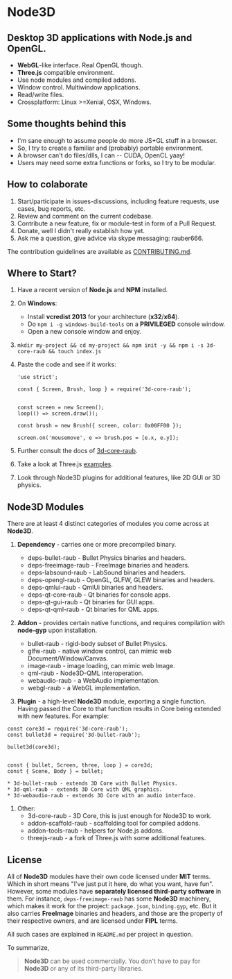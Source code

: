 # Node3D


## Desktop 3D applications with **Node.js** and **OpenGL**.

* **WebGL**-like interface. Real OpenGL though.
* **Three.js** compatible environment.
* Use node modules and compiled addons.
* Window control. Multiwindow applications.
* Read/write files.
* Crossplatform: Linux >=Xenial, OSX, Windows.


## Some thoughts behind this

* I'm sane enough to assume people do more JS+GL stuff in a browser.
* So, I try to create a familiar and (probably) portable environment.
* A browser can't do files/dlls, I can -- CUDA, OpenCL yaay!
* Users may need some extra functions or forks, so I try to be modular.


## How to colaborate

1. Start/participate in issues-discussions, including feature requests,
use cases, bug reports, etc.
1. Review and comment on the current codebase.
1. Contribute a new feature, fix or module-test in form of a Pull Request.
1. Donate, well I didn't really establish how yet.
1. Ask me a question, give advice via skype messaging: rauber666.

The contribution guidelines are available as [CONTRIBUTING.md](/CONTRIBUTING.md).


## Where to Start?

1. Have a recent version of **Node.js** and **NPM** installed.

1. On **Windows**:
	* Install **vcredist 2013** for your architecture (**x32**/**x64**).
	* Do `npm i -g windows-build-tools` on a **PRIVILEGED** console window.
	* Open a new console window and enjoy.
	
1. `mkdir my-project && cd my-project && npm init -y && npm i -s 3d-core-raub && touch index.js`

1. Paste the code and see if it works:
	
	```
	'use strict';
	
	const { Screen, Brush, loop } = require('3d-core-raub');
	
	
	const screen = new Screen();
	loop(() => screen.draw());
	
	const brush = new Brush({ screen, color: 0x00FF00 });
	
	screen.on('mousemove', e => brush.pos = [e.x, e.y]);
	```

1. Further consult the docs of [3d-core-raub](https://github.com/raub/node-3d-core).

1. Take a look at Three.js [examples](https://threejs.org/examples/).

1. Look through Node3D plugins for additional features, like 2D GUI or 3D physics.


## Node3D Modules

There are at least 4 distinct categories of modules you come across at **Node3D**.

1. **Dependency** - carries one or more precompiled binary.
	* deps-bullet-raub - Bullet Physics binaries and headers.
	* deps-freeimage-raub - FreeImage binaries and headers.
	* deps-labsound-raub - LabSound binaries and headers.
	* deps-opengl-raub - OpenGL, GLFW, GLEW binaries and headers.
	* deps-qmlui-raub - QmlUi binaries and headers.
	* deps-qt-core-raub - Qt binaries for console apps.
	* deps-qt-gui-raub - Qt binaries for GUI apps.
	* deps-qt-qml-raub - Qt binaries for QML apps.

1. **Addon** - provides certain native functions, and requires compilation
with **node-gyp** upon installation.
	* bullet-raub - rigid-body subset of Bullet Physics.
	* glfw-raub - native window control, can mimic web Document/Window/Canvas.
	* image-raub - image loading, can mimic web Image.
	* qml-raub - Node3D-QML interoperation.
	* webaudio-raub - a WebAudio implementation.
	* webgl-raub - a WebGL implementation.

1. **Plugin** - a high-level **Node3D** module, exporting a single function. Having
passed the Core to that function results in Core being extended with new features.
For example:
```
const core3d = require('3d-core-raub');
const bullet3d = require('3d-bullet-raub');

bullet3d(core3d);


const { bullet, Screen, three, loop } = core3d;
const { Scene, Body } = bullet;
```
	
	* 3d-bullet-raub - extends 3D Core with Bullet Physics.
	* 3d-qml-raub - extends 3D Core with QML graphics.
	* 3d-webaudio-raub - extends 3D Core with an audio interface.

1. Other:
	* 3d-core-raub - 3D Core, this is just enough for Node3D to work.
	* addon-scaffold-raub - scaffolding tool for compiled addons.
	* addon-tools-raub - helpers for Node.js addons.
	* threejs-raub - a fork of Three.js with some additional features.


## License

All of **Node3D** modules have their own code licensed under **MIT** terms. Which in
short means "I've just put it here, do what you want, have fun". However, some
modules have **separately licensed third-party software** in them. For instance,
`deps-freeimage-raub` has some **Node3D** machinery, which makes it work for
the project: `package.json`, `binding.gyp`, etc. But it also carries **FreeImage**
binaries and headers, and those are the property of their respective owners,
and are licensed under **FIPL** terms.

All such cases are explained in `README.md` per project in question.

To summarize,
> **Node3D** can be used commercially. You don't have to pay for **Node3D** or
any of its third-party libraries.
